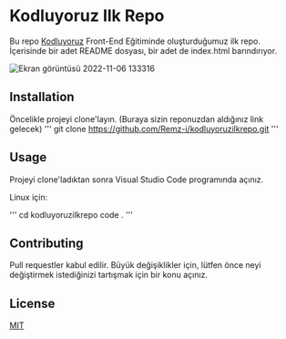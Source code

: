 # Kodluyoruz Ilk Repo

Bu repo [Kodluyoruz](https://kodluyoruz.org/tr/kodluyoruz/) Front-End Eğitiminde oluşturduğumuz ilk repo. İçerisinde bir adet README dosyası, bir adet de index.html barındırıyor.

![Ekran görüntüsü 2022-11-06 133316](https://user-images.githubusercontent.com/95297675/200165993-cddf69c6-21fd-4a67-88ca-a7871c649d66.jpg)

## Installation

Öncelikle projeyi clone'layın. (Buraya sizin reponuzdan aldığınız link gelecek)
'''
git clone https://github.com/Remz-i/kodluyoruzilkrepo.git
'''

## Usage

Projeyi clone'ladıktan sonra Visual Studio Code programında açınız.

Linux için:

'''
cd kodluyoruzilkrepo
code .
'''

## Contributing

Pull requestler kabul edilir. Büyük değişiklikler için, lütfen önce neyi değiştirmek istediğinizi tartışmak için bir konu açınız.

## License

[MIT](https://choosealicense.com/licenses/mit/)
